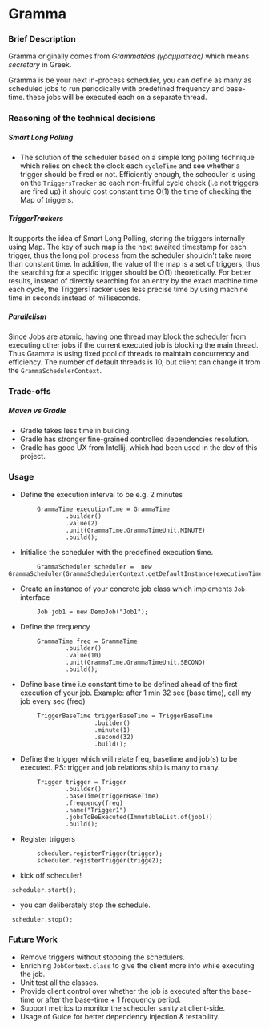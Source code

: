 # Gramma
### Brief Description
Gramma originally comes from *Grammatéas (γραμματέας)* which means *secretary* in Greek.

Gramma is be your next in-process scheduler, you can define as many as scheduled jobs to run periodically with predefined frequency and base-time.
these jobs will be executed each on a separate thread.

### Reasoning of the technical decisions
##### Smart Long Polling
- The solution of the scheduler based on a simple long polling technique which relies on check the clock each `cycleTime` and see whether a trigger should be fired or not.
Efficiently enough, the scheduler is using on the `TriggersTracker` so each non-fruitful cycle check (i.e not triggers are fired up) it should cost constant time O(1) the time of checking the Map of triggers.

##### TriggerTrackers
It supports the idea of Smart Long Polling, storing the triggers internally using Map. The key of such map is the next awaited timestamp for each trigger, thus the long poll process from the scheduler shouldn't take more than constant time.
In addition, the value of the map is a set of triggers, thus the searching for a specific trigger should be O(1) theoretically.
For better results, instead of directly searching for an entry by the exact machine time each cycle, the TriggersTracker uses less precise time by using machine time in seconds instead of milliseconds.    

##### Parallelism 
Since Jobs are atomic, having one thread may block the scheduler from executing other jobs if the current executed job is blocking the main thread. Thus Gramma is using fixed pool of threads to maintain concurrency and efficiency. The number of default threads is 10, but client can change it from the `GrammaSchedulerContext`. 
  
### Trade-offs
##### Maven vs Gradle
- Gradle takes less time in building.
- Gradle has stronger fine-grained controlled dependencies resolution.
- Gradle has good UX from Intellij, which had been used in the dev of this project.
 

### Usage
- Define the execution interval to be e.g. 2 minutes
````
        GrammaTime executionTime = GrammaTime
                .builder()
                .value(2)
                .unit(GrammaTime.GrammaTimeUnit.MINUTE)
                .build();
````

- Initialise the scheduler with the predefined execution time.
````
        GrammaScheduler scheduler =  new GrammaScheduler(GrammaSchedulerContext.getDefaultInstance(executionTime));
````
- Create an instance of your concrete job class which implements `Job` interface
````
        Job job1 = new DemoJob("Job1");
````
- Define the frequency
````
        GrammaTime freq = GrammaTime
                .builder()
                .value(10)
                .unit(GrammaTime.GrammaTimeUnit.SECOND)
                .build();
````
- Define base time i.e constant time to be defined ahead of the first execution of your job. Example: after 1 min 32 sec (base time), call my job every sec (freq)
````
        TriggerBaseTime triggerBaseTime = TriggerBaseTime
                        .builder()
                        .minute(1)
                        .second(32)
                        .build();
````
- Define the trigger which will relate freq, basetime and job(s) to be executed.
PS: trigger and job relations ship is many to many.
```` 
        Trigger trigger = Trigger
                .builder()
                .baseTime(triggerBaseTime)
                .frequency(freq)
                .name("Trigger1")
                .jobsToBeExecuted(ImmutableList.of(job1))
                .build();
````  
 - Register triggers
```` 
        scheduler.registerTrigger(trigger);
        scheduler.registerTrigger(trigge2);
````         
- kick off scheduler!
```` 
 scheduler.start();
```` 


- you can deliberately stop the schedule.
```` 
 scheduler.stop();
```` 

### Future Work
- Remove triggers without stopping the schedulers.
- Enriching `JobContext.class` to give the client more info while executing the job.
- Unit test all the classes.
- Provide client control over whether the job is executed after the base-time or after the base-time + 1 frequency period.
- Support metrics to monitor the scheduler sanity at client-side. 
- Usage of Guice for better dependency injection & testability.
